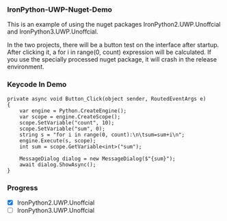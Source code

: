 ### IronPython-UWP-Nuget-Demo

This is an example of using the nuget packages IronPython2.UWP.Unoffcial and IronPython3.UWP.Unoffcial.

In the two projects, there will be a button test on the interface after startup. After clicking it, a for i in range(0, count) expression will be calculated. If you use the specially processed nuget package, it will crash in the release environment.


### Keycode In Demo
```
private async void Button_Click(object sender, RoutedEventArgs e)
{            
    var engine = Python.CreateEngine();
    var scope = engine.CreateScope();
    scope.SetVariable("count", 10);
    scope.SetVariable("sum", 0);
    string s = "for i in range(0, count):\n\tsum=sum+i\n";
    engine.Execute(s, scope);
    int sum = scope.GetVariable<int>("sum");

    MessageDialog dialog = new MessageDialog($"{sum}");
    await dialog.ShowAsync();
}
```

### Progress


 - [x] IronPython2.UWP.Unoffcial
 - [ ] IronPython3.UWP.Unoffcial
